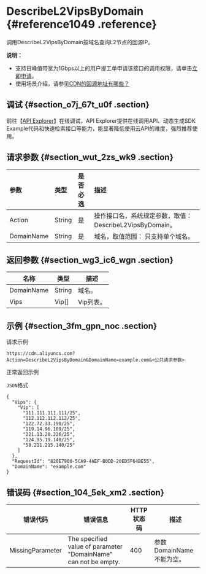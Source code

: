 # DescribeL2VipsByDomain {#reference1049 .reference}

调用DescribeL2VipsByDomain按域名查询L2节点的回源IP。

**说明：** 

-   支持日峰值带宽为1Gbps以上的用户提工单申请该接口的调用权限，请单击[立即申请](https://workorder.console.aliyun.com/console.htm?lang=#/ticket/add?productCode=cdn)。
-   使用场景介绍，请参见[CDN的回源地址有哪些？](../../../../intl.zh-CN/.md)

## 调试 {#section_o7j_67t_u0f .section}

前往【[API Explorer](https://api.aliyun.com/#/?product=Cdn&api=DescribeL2VipsByDomain)】在线调试，API Explorer提供在线调用API、动态生成SDK Example代码和快速检索接口等能力，能显著降低使用云API的难度，强烈推荐使用。

## 请求参数 {#section_wut_2zs_wk9 .section}

|参数|类型|是否必选|描述|
|:-|:-|:---|:-|
|Action|String|是|操作接口名，系统规定参数，取值：DescribeL2VipsByDomain。|
|DomainName|String|是|域名，取值范围： 只支持单个域名。|

## 返回参数 {#section_wg3_ic6_wgn .section}

|名称|类型|描述|
|--|--|--|
|DomainName|String|域名。|
|Vips|Vip\[\]|Vip列表。|

## 示例 {#section_3fm_gpn_noc .section}

请求示例

``` {#codeblock_ird_b8k_cxz}
https://cdn.aliyuncs.com?Action=DescribeL2VipsByDomain&DomainName=example.com&<公共请求参数>
```

正常返回示例

`JSON`格式

``` {#codeblock_9np_kzn_zcc .language-json}
{
  "Vips": {
    "Vip": [
      "111.111.111.111/25",
      "112.112.112.112/25",
      "122.72.33.190/25",
      "119.14.96.109/25",
      "221.13.20.226/25",
      "124.95.19.140/25",
      "58.211.215.140/25"
    ]
  },
  "RequestId": "820E7900-5CA9-4AEF-B0DD-20ED5F64BE55",
  "DomainName": "example.com"
}
```

## 错误码 {#section_104_5ek_xm2 .section}

|错误代码|错误信息|HTTP 状态码|描述|
|----|----|--------|--|
|MissingParameter|The specified value of parameter "DomainName" can not be empty.|400|参数DomainName不能为空。|

